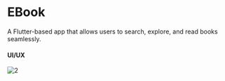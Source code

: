 # EBook

A Flutter-based app that allows users to search, explore, and read books seamlessly.

#### UI/UX

![2](https://github.com/user-attachments/assets/470ca189-199b-4b1f-abf9-faaf8e790f05)




